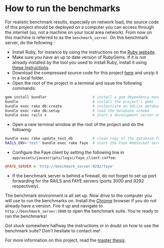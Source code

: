 # How to run the benchmarks

For realistic benchmark results, especially on network load, the source code of this project should be deployed on a computer you can access through the internet (so, not a machine on your local area network). From now on this machine is referred to as the `benchmark_server`. On this benchmark server, do the following :

- Install Ruby, for instance by using the instructions on the [Ruby website](https://www.ruby-lang.org/en/downloads/).
- Make sure you have an up to date version of RubyGems. If it is not already installed by the tool you used to install Ruby, install it using [these instructions](http://rubygems.org/pages/download).
- Download the compressed source code for this project [here](https://github.com/krikis/nomad/archive/master.zip) and unzip it in a local folder.
- Open the root of the project in a terminal and issue the following commands:

```bash
gem install bundler                     # install a gem dependency manager
bundle                                  # install the project's gems
bundle exec rake db:create              # instantiate an SQLite database
bundle exec rake db:setup               # load the database schema
bundle exec rails s                     # start a development server on port 3000
```
- Open a new terminal window at the root of the project and do the following:

```bash
bundle exec rake update_test_db         # clean copy of the database for benchmarking
RAILS_ENV='test' bundle exec rake faye  # start the Faye WebSocket server on port 9292
```
- Configure the Faye client by setting the following line in `app/assets/javascripts/logic/faye_client.coffee`:

```coffee
@FAYE_SERVER = 'http://benchmark_server:9292/faye'
```
- If the benchmark server is behind a firewall, do not forget to set up port forwarding for the RAILS and FAYE servers (ports 3000 and 9292 respectively).

The benchmark environment is all set up. Now drive to the computer you will use to run the benchmarks on. Install the [Chrome](https://www.google.com/intl/en/chrome/browser/) browser if you do not already have a version. Fire it up and navigate to `http://benchmark_server:3000` to open the benchmark suite. You're ready to run the benchmarks!

Got stuck somewhere halfway the instructions or in doubt on how to use the benchmark suite? Don't hesitate to contact me!

For more information on this project, read the [master thesis](https://github.com/krikis/nomad/blob/master/doc/thesis.pdf?raw=true).
